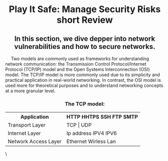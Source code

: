 <h1 align = "center">Play It Safe: Manage Security Risks short Review</h1>
<h2 align = "center">
  In this section, we dive depper into network vulnerabilities and how to secure networks. 
</h2>
<p>&emsp;
  Two models are commonly used as frameworks for understanding network communication: the Transmission Control Protocol/Internet Protocol (TCP/IP) model and the Open Systems Interconnection (OSI) model. The TCP/IP model is more commonly used due to its simplicity and practical application in real-world networking. In contrast, the OSI model is used more for theoretical purposes and to understand networking concepts at a more granular level.
</p>
<h3 align = "center">The TCP model:</h3>
<table align= "center">
  <tr><th>Application</th>           <th>HTTP HHTPS SSH FTP SMTP</th>      </tr>
  <tr><td>Transport Layer</td>   <td>TCP | UDP</td>       </tr>
  <tr><td>Internet Layer</td>        <td>Ip address IPV4 IPV6</td>       </tr>
  <tr><td>Network Access Layer</td>   <td>Ethernet Wirless Lan</td></tr>
</table>
\


<p>&emsp;
 
</p>
<p>&emsp;
  
</p>
<p>&emsp;
</p>
<p>&emsp;
</p>
<p>&emsp;
</p>
<p>&emsp;
</p>
<p>&emsp;
</p>
